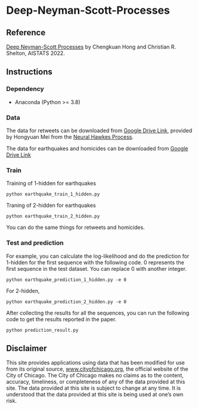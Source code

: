 # Deep-Neyman-Scott-Processes
## Reference
[Deep Neyman-Scott Processes](https://arxiv.org/pdf/2111.03949.pdf) by Chengkuan Hong and Christian R. Shelton, AISTATS 2022.
## Instructions
### Dependency
- Anaconda (Python >= 3.8)
### Data
The data for retweets can be downloaded from [Google Drive Link](https://drive.google.com/drive/folders/0BwqmV0EcoUc8UklIR1BKV25YR1U?resourcekey=0-OrlU87jyc1m-dVMmY5aC4w&usp=sharing), provided by Hongyuan Mei from the [Neural Hawkes Process](https://github.com/hongyuanmei/neurawkes).

The data for earthquakes and homicides can be downloaded from [Google Drive Link](https://drive.google.com/drive/folders/1ELuYM9qIj2hoSzJcYAs9UklcwO2WdTNu?usp=sharing)
### Train

Training of 1-hidden for earthquakes
```
python earthquake_train_1_hidden.py
```
Traning of 2-hidden for earthquakes
```
python earthquake_train_2_hidden.py
```
You can do the same things for retweets and homicides.

### Test and prediction

For example, you can calculate the log-likelihood and do the prediction for 1-hidden for the first sequence with the following code. 0 represents the first sequence in the test dataset. 
You can replace 0 with another integer.
```
python earthquake_prediction_1_hidden.py -e 0
```
For 2-hidden,
```
python earthquake_prediction_2_hidden.py -e 0
```

After collecting the results for all the sequences, you can run the following code to get the results reported in the paper.
```
python prediction_result.py
```
## Disclaimer
This site provides applications using data that has been modified for use from its original source, www.cityofchicago.org, the official website of the City of Chicago.  The City of Chicago makes no claims as to the content, accuracy, timeliness, or completeness of any of the data provided at this site.  The data provided at this site is subject to change at any time.  It is understood that the data provided at this site is being used at one’s own risk.

